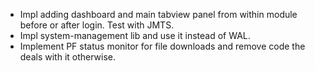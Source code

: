 - Impl adding dashboard and main tabview panel from within module before or after login.
  Test with JMTS.
- Impl system-management lib and use it instead of WAL.
- Implement PF status monitor for file downloads and remove code the deals with it otherwise.
